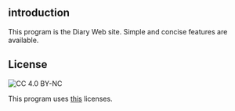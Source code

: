 ## introduction
This program is the Diary Web site. Simple and concise features are available.

## License
![CC 4.0 BY-NC](https://i.creativecommons.org/l/by-nc/4.0/88x31.png)

This program uses [this](https://creativecommons.org/licenses/by-nc/4.0/) licenses.